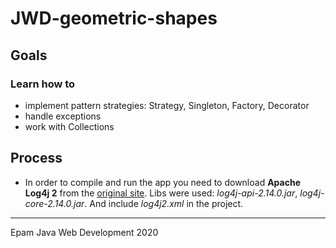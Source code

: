 # JWD-geometric-shapes

## Goals
### Learn how to 
* implement pattern strategies: Strategy, Singleton, Factory, Decorator
* handle exceptions
* work with Collections 

## Process
* In order to compile and run the app you need to download **Apache Log4j 2**  from the [original site](https://logging.apache.org/log4j/2.x/download.html).
Libs were used: *log4j-api-2.14.0.jar*, *log4j-core-2.14.0.jar*. And include *log4j2.xml* in the project.
----
Epam Java Web Development 2020
